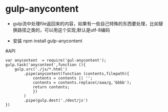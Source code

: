# gulp-anycontent
- gulp流中处理file返回来的内容，如果有一些自己特殊的东西要处理，比如替换路径之类的，可以用这个实现;默认是utf-8编码

- 安装 npm install gulp-anycontent 


#API

	var anycontent  = require('gul-anycontent');
	gulp.task('anycontent',function (){  
		gulp.src('./js/*.html')
			.pipe(anycontent(function (contents,filepath){       
				contents = contents || '';
				contents = contents.replace(/aaa/g,'bbbb');
				return contents;
  				})
			)
			.pipe(gulp.dest('./dest/js')
	})
